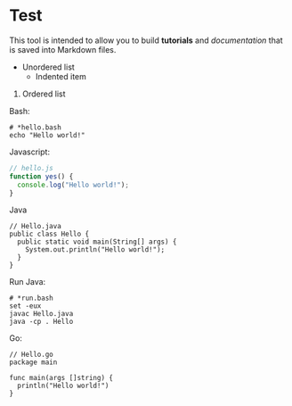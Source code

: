 # Test

This tool is intended to allow you to build **tutorials** and _documentation_ that is saved into Markdown files.

- Unordered list
    - Indented item
1. Ordered list

Bash:

```
# *hello.bash
echo "Hello world!"
```

Javascript:

```javascript
// hello.js
function yes() {
  console.log("Hello world!");
}
```

Java

```
// Hello.java
public class Hello {
  public static void main(String[] args) {
    System.out.println("Hello world!");
  }
}
```

Run Java:

```
# *run.bash
set -eux
javac Hello.java
java -cp . Hello
```

Go:

```
// Hello.go
package main

func main(args []string) {
  println("Hello world!")
}
```